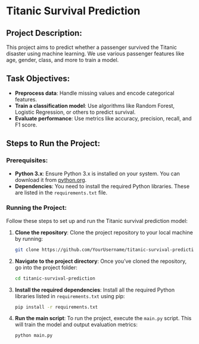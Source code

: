 # Titanic Survival Prediction

## Project Description:
This project aims to predict whether a passenger survived the Titanic disaster using machine learning. We use various passenger features like age, gender, class, and more to train a model.

## Task Objectives:
- **Preprocess data**: Handle missing values and encode categorical features.
- **Train a classification model**: Use algorithms like Random Forest, Logistic Regression, or others to predict survival.
- **Evaluate performance**: Use metrics like accuracy, precision, recall, and F1 score.

## Steps to Run the Project:

### Prerequisites:
- **Python 3.x**: Ensure Python 3.x is installed on your system. You can download it from [python.org](https://www.python.org/).
- **Dependencies**: You need to install the required Python libraries. These are listed in the `requirements.txt` file.

### Running the Project:
Follow these steps to set up and run the Titanic survival prediction model:

1. **Clone the repository**:
   Clone the project repository to your local machine by running:
   ```bash
   git clone https://github.com/YourUsername/titanic-survival-prediction.git
2. **Navigate to the project directory**:
   Once you’ve cloned the repository, go into the project folder:
   ```bash
   cd titanic-survival-prediction
3. **Install the required dependencies**:
   Install all the required Python libraries listed in `requirements.txt` using pip:
   ```bash
   pip install -r requirements.txt
4. **Run the main script**:
   To run the project, execute the `main.py` script. This will train the model and output evaluation metrics:
   ```bash
   python main.py

